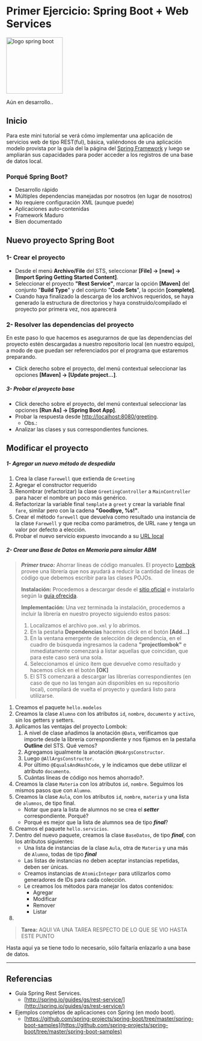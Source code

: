 # Primer Ejercicio: Spring Boot + Web Services
<img src="https://i0.wp.com/mydevgeek.com/wp-content/uploads/2017/02/spring-boot-project-logo.png" width="150" alt="logo spring boot"/>

Aún en desarrollo..

## Inicio ##
Para este mini tutorial se verá cómo implementar una aplicación de servicios web de tipo REST(ful), básica, valiéndonos de una aplicación modelo provista por la guía del la página del [Spring Framework](http://spring.io/guides) y luego se ampliarán sus capacidades para poder acceder a los registros de una base de datos local.

### Porqué Spring Boot? ###
- Desarrollo rápido
- Múltiples dependencias manejadas por nosotros (en lugar de nosotros)
- No requiere configuración XML (aunque puede)
- Aplicaciones auto-contenidas
- Framework Maduro
- Bien documentado


## Nuevo proyecto Spring Boot ##

### 1- Crear el proyecto 

- Desde el menú **Archivo/File** del STS, seleccionar **[File] -> [new] -> [Import Spring Getting Started Content]**.
- Seleccionar el proyecto **"Rest Service"**, marcar la opción **[Maven]** del conjunto "**Build Type**" y del conjunto "**Code Sets**", la opción **[complete]**.
- Cuando haya finalizado la descarga de los archivos requeridos, se haya generado la estructura de directorios y haya construido/compilado el proyecto por primera vez, nos aparecerá 

### 2- Resolver las dependencias del proyecto ###

En este paso lo que hacemos es asegurarnos de que las dependencias del proyecto estén descargadas a nuestro repositorio local (en nuestro equipo), a modo de que puedan ser referenciados por el programa que estaremos preparando.

- Click derecho sobre el proyecto, del menú contextual seleccionar las opciones **[Maven] -> [Update project...]**.

##### 3- Probar el proyecto base

- Click derecho sobre el proyecto, del menú contextual seleccionar las opciones **[Run As] -> [Spring Boot App]**.
- Probar la respuesta desde [http://localhost:8080/greeting](http://localhost:8080/greeting).
	- Obs.:
- Analizar las clases y sus correspondientes funciones.

## Modificar el proyecto ##


##### 1- Agregar un nuevo método de despedida

1. Crea la clase `Farewell` que extienda de `Greeting`
2. Agregar el constructor requerido
3. Renombrar (refactorizar) la clase `GreetingController` a `MainController` para hacer el nombre un poco más genérico.
4. Refactorizar la variable final `template` a `greet` y crear la variable final `fare`, similar pero con la cadena **"Goodbye, %s!"**.
5. Crear el método `farewell` que devuelva como resultado una instancia de la clase `Farewell` y que reciba como parámetros, de URL `name` y tenga un valor por defecto a elección.
6. Probar el nuevo servicio expuesto invocando a su [URL local](http://localhost:8080/farewell?name=usuario) 


##### 2- Crear una Base de Datos en Memoria para simular ABM #####


> ***Primer truco:*** Ahorrar líneas de código manuales.
> El proyecto [Lombok](https://projectlombok.org/) provee una librería que  nos ayudará a reducir la cantidad de líneas de código que debemos escribir para las clases POJOs.
> 
> **Instalación:** Procedemos a descargar desde el [sitio oficial](https://projectlombok.org/download) e instalarlo según la [guía ofrecida](https://projectlombok.org/setup/eclipse).
> 
> **Implementación:**
> Una vez terminada la instalación, procedemos a incluir la librería en nuestro proyecto siguiendo estos pasos:
> 
> 1. Localizamos el archivo `pom.xml` y lo abrimos.
> 2. En la pestaña **Dependencias** hacemos click en el botón **[Add...]**
> 3. En la ventana emergente de selección de dependencia, en el cuadro de búsqueda ingresamos la cadena **"projectlombok"** e inmediatamente comenzará a listar aquellas que coincidan, que para este caso será una sola.
> 4. Seleccionamos el único ítem que devuelve como resultado y hacemos click en el botón **[OK]**
> 5. El STS comenzará a descargar las librerías correspondientes (en caso de que no las tengan aún disponibles en su repositorio local), compilará de vuelta el proyecto y quedará listo para utilizarse.


1. Creamos el paquete `hello.modelos`
1. Creamos la clase `Alumno` con los atributos `id`, `nombre`, `documento` y `activo`, sin los getters y setters.
2. Aplicamos las ventajas del proyecto Lombok:
	1. A nivel de clase añadimos la anotación `@Data`, verificamos que importe desde la librería correspondiente y nos fijamos en la pestaña **Outline** del STS. Qué vemos?
	2. Agregamos igualmente la anotación `@NoArgsConstructor`.
	3. Luego `@AllArgsConstructor`.
	4. Por último `@EqualsAndHashCode`, y le indicamos que debe utilizar el atributo `documento`.
	5. Cuántas líneas de código nos hemos ahorrado?.
3. Creamos la clase `Materia` con los atributos `id`, `nombre`. Seguimos los mismos pasos que con `Alumno`.
4. Creamos la clase `Aula`, con los atributos `id`, `nombre`, `materia` y una lista de `alumnos`, de tipo final.
	- Notar que para la lista de alumnos no se crea el ***setter*** correspondiente. Porqué?
	- Porqué es mejor que la lista de alumnos sea de tipo ***final***?
5. Creamos el paquete `hello.servicios`.
6. Dentro del nuevo paquete, creamos la clase `BaseDatos`, de tipo ***final***, con los atributos siguientes:
	- Una lista de instancias de la clase `Aula`, otra de `Materia` y una más de `Alumno`, todas de tipo ***final***
	- Las listas de instancias no deben aceptar instancias repetidas, deben ser únicas. 
	- Creamos instancias de `AtomicInteger` para utilizarlos como generadores de IDs para cada colección.
	- Le creamos los métodos para manejar los datos contenidos:
		- Agregar
		- Modificar
		- Remover
		- Listar
7.   

> **Tarea:** AQUI VA UNA TAREA RESPECTO DE LO QUE SE VIO HASTA ESTE PUNTO

Hasta aquí ya se tiene todo lo necesario, sólo faltaría enlazarlo a una base de datos.

----------

## Referencias ##
- Guía Spring Rest Services.
	- [http://spring.io/guides/gs/rest-service/](http://spring.io/guides/gs/rest-service/)
- Ejemplos completos de aplicaciones con Spring (en modo boot).
	- [https://github.com/spring-projects/spring-boot/tree/master/spring-boot-samples](https://github.com/spring-projects/spring-boot/tree/master/spring-boot-samples)
